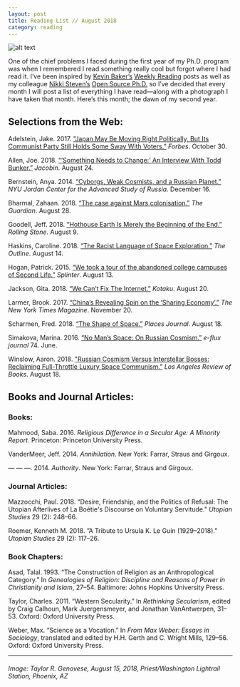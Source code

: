 ```yaml
---
layout: post
title: Reading List // August 2018
category: reading
---
```


![alt text](https://trgenovese.github.io/blog/images/aug18reading.jpeg)

One of the chief problems I faced during the first year of my Ph.D. program was when I remembered I read something really cool but forgot where I had read it. I’ve been inspired by [Kevin Baker’s](https://twitter.com/kevinbaker) [Weekly Reading](http://www.irregularexpressions.org) posts as well as my colleague [Nikki Steven’s](https://twitter.com/drnikki) [Open Source Ph.D.](http://drnikki.github.io) so I’ve decided that every month I will post a list of everything I have read—along with a photograph I have taken that month. Here’s this month; the dawn of my second year.

## Selections from the Web:
Adelstein, Jake. 2017. ["Japan May Be Moving Right Politically, But Its Communist Party Still Holds Some Sway With Voters.”](https://www.forbes.com/sites/adelsteinjake/2017/10/30/japan-may-be-moving-right-politically-but-its-communist-party-still-holds-some-sway-with-voters/#2d9328787dfc) *Forbes*. October 30.

Allen, Joe. 2018. [“’Something Needs to Change:’ An Interview With Todd Bunker.”](https://jacobinmag.com/2018/08/seatac-suicide-horizon-air-richard-russell-american-workplace-conditions) *Jacobin*. August 24.

Bernstein, Anya. 2014. [“Cyborgs, Weak Cosmists, and a Russian Planet.”](http://jordanrussiacenter.org/news/cyborgs-weak-cosmists-russian-planet/#.W33TEi2ZNQN) *NYU Jordan Center for the Advanced Study of Russia*. December 16.

Bharmal, Zahaan. 2018. [“The case against Mars colonisation.”](https://www.theguardian.com/science/blog/2018/aug/28/the-case-against-mars-colonisation?CMP=share_btn_tw) *The Guardian*. August 28.

Goodell, Jeff. 2018. [“Hothouse Earth Is Merely the Beginning of the End.”](https://www.rollingstone.com/politics/politics-features/hothouse-earth-climate-change-709470/) *Rolling Stone*. August 9.

Haskins, Caroline. 2018. [“The Racist Language of Space Exploration.”](https://theoutline.com/post/5809/the-racist-language-of-space-exploration) *The Outline*. August 14.

Hogan, Patrick. 2015. [“We took a tour of the abandoned college campuses of Second Life.”](https://splinternews.com/we-took-a-tour-of-the-abandoned-college-campuses-of-sec-1793849944?utm_medium=sharefromsite&utm_source=Splinter_twitter) *Splinter*. August 13.

Jackson, Gita. 2018. [“We Can’t Fix The Internet.”](https://kotaku.com/we-cant-fix-the-internet-1828463761) *Kotaku*. August 20.

Larmer, Brook. 2017. [“China’s Revealing Spin on the ‘Sharing Economy’.”](https://www.nytimes.com/2017/11/20/magazine/chinas-revealing-spin-on-the-sharing-economy.html) *The New York Times Magazine*. November 20.

Scharmen, Fred. 2018. [“The Shape of Space.”](https://placesjournal.org/article/the-shape-of-space/) *Places Journal*. August 18.

Simakova, Marina. 2016. [“No Man’s Space: On Russian Cosmism.”](https://www.e-flux.com/journal/74/59823/no-man-s-space-on-russian-cosmism/) *e-flux journal* 74. June.

Winslow, Aaron. 2018. ["Russian Cosmism Versus Interstellar Bosses: Reclaiming Full-Throttle Luxury Space Communism.”](https://lareviewofbooks.org/article/russian-cosmism-versus-interstellar-bosses-reclaiming-full-throttle-luxury-space-communism/#!) *Los Angeles Review of Books*. August 18.

## Books and Journal Articles:

### Books:
Mahmood, Saba. 2016. *Religious Difference in a Secular Age: A Minority Report*. Princeton: Princeton University Press.

VanderMeer, Jeff. 2014. *Annihilation*. New York: Farrar, Straus and Girgoux.

— — —. 2014. *Authority*. New York: Farrar, Straus and Girgoux.

### Journal Articles:
Mazzocchi, Paul. 2018. “Desire, Friendship, and the Politics of Refusal: The Utopian Afterlives of La Boétie's Discourse on Voluntary Servitude." *Utopian Studies* 29 (2): 248–66.

Roemer, Kenneth M. 2018. ”A Tribute to Ursula K. Le Guin (1929–2018)." *Utopian Studies* 29 (2): 117–26.

### Book Chapters:
Asad, Talal. 1993. “The Construction of Religion as an Anthropological Category.” In *Genealogies of Religion: Discipline and Reasons of Power in Christianity and Islam*, 27–54. Baltimore: Johns Hopkins University Press.

Taylor, Charles. 2011. “Western Secularity.” In *Rethinking Secularism*, edited by Craig Calhoun, Mark Juergensmeyer, and Jonathan VanAntwerpen, 31–53. Oxford: Oxford University Press.

Weber, Max. “Science as a Vocation.” In *From Max Weber: Essays in Sociology*, translated and edited by H.H. Gerth and C. Wright Mills, 129–56. Oxford: Oxford University Press.

___
###### Image: Taylor R. Genovese, August 15, 2018, Priest/Washington Lightrail Station, Phoenix, AZ

